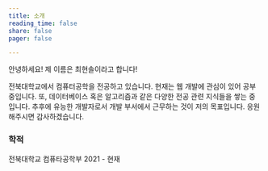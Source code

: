 ```yaml
---
title: 소개
reading_time: false
share: false
pager: false

--- 
```


안녕하세요! 제 이름은 최현솔이라고 합니다! 

전북대학교에서 컴퓨터공학을 전공하고 있습니다. 현재는 웹 개발에 관심이 있어 공부 중입니다. 또, 데이터베이스 혹은 알고리즘과 같은 다양한 전공 관련 지식들을 쌓는 중 입니다. 추후에 유능한 개발자로서 개발 부서에서 근무하는 것이 저의 목표입니다. 응원해주시면 감사하겠습니다. 

### 학적

전북대학교 컴퓨타공학부 2021 - 현재

